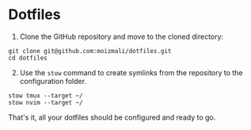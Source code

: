 # Dotfiles

1. Clone the GitHub repository and move to the cloned directory:

```
git clone git@github.com:moizmali/dotfiles.git
cd dotfiles
```

2. Use the `stow` command to create symlinks from the repository to the configuration folder.

```
stow tmux --target ~/
stow nvim --target ~/
```

That's it, all your dotfiles should be configured and ready to go.
